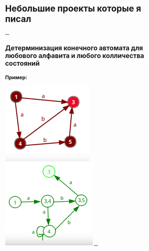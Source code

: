 # Небольшие проекты которые я писал
__

## Детерминизация конечного автомата для любового алфавита и любого колличества состояний
### Пример:
![gallery](preview_image/input.png)
![gallery](preview_image/output.png)
__

